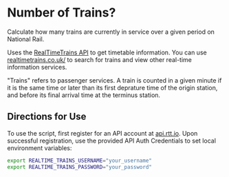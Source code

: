 # Number of Trains?
Calculate how many trains are currently in service over a given period on National Rail.

Uses the [RealTimeTrains API](https://www.realtimetrains.co.uk/about/developer/) to get timetable information. You can use [realtimetrains.co.uk/](https://www.realtimetrains.co.uk/) to search for trains and view other real-time information services.

"Trains" refers to passenger services.
A train is counted in a given minute if it is the same time or later than its first deprature time of the origin station, and before its final arrival time at the terminus station.

## Directions for Use

To use the script, first register for an API account at [api.rtt.io](https://api.rtt.io).
Upon successful registration, use the provided API Auth Credentials to set local environment variables:
```bash
export REALTIME_TRAINS_USERNAME="your_username"
export REALTIME_TRAINS_PASSWORD="your_password"
```